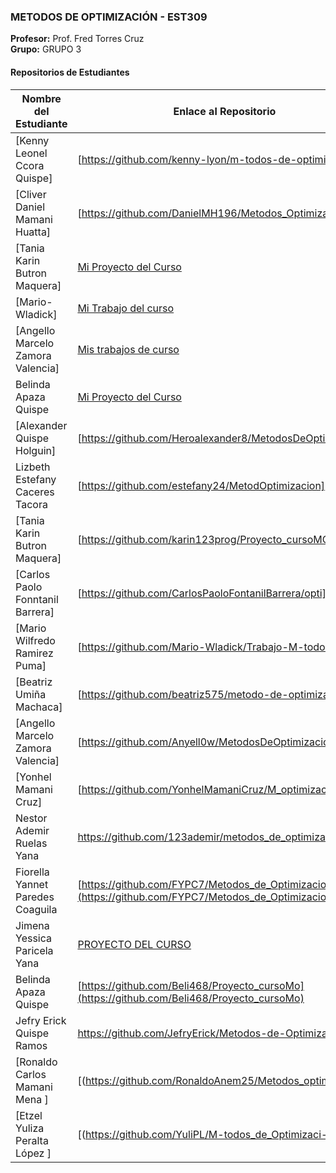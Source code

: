 
### METODOS DE OPTIMIZACIÓN - EST309
**Profesor:** Prof. Fred Torres Cruz  
**Grupo:** GRUPO 3

#### Repositorios de Estudiantes
| Nombre del Estudiante | Enlace al Repositorio |
|--------------|-----------------|
| [Kenny Leonel Ccora Quispe] | [https://github.com/kenny-lyon/m-todos-de-optimizaci-n] |
| [Cliver Daniel Mamani Huatta] | [https://github.com/DanielMH196/Metodos_Optimizacion] |
| [Tania Karin Butron Maquera] | [Mi Proyecto del Curso](https://github.com/karin123prog/Proyecto_cursoMO.git) |
| [Mario-Wladick] | [Mi Trabajo del curso](https://github.com/Mario-Wladick/Trabajo-M-todos-) |
| [Angello Marcelo Zamora Valencia] | [Mis trabajos de curso](https://github.com/Anyell0w/MetodosDeOptimizacion) |
| Belinda Apaza Quispe | [Mi Proyecto del Curso](https://github.com/Beli468/Proyecto_cursoMo) |
| [Alexander Quispe Holguin] | [https://github.com/Heroalexander8/MetodosDeOptimizacion] |
| Lizbeth Estefany Caceres Tacora | [https://github.com/estefany24/MetodOptimizacion] |
| [Tania Karin Butron Maquera] | [https://github.com/karin123prog/Proyecto_cursoMO] |
| [Carlos Paolo Fonntanil Barrera] | [https://github.com/CarlosPaoloFontanilBarrera/opti] |
| [Mario Wilfredo Ramirez Puma] | [https://github.com/Mario-Wladick/Trabajo-M-todos-] |
| [Beatriz Umiña Machaca] | [https://github.com/beatriz575/metodo-de-optimizacion] |
| [Angello Marcelo Zamora Valencia] | [https://github.com/Anyell0w/MetodosDeOptimizacion] |
| [Yonhel Mamani Cruz] | [https://github.com/YonhelMamaniCruz/M_optimizacion] |
| Nestor Ademir Ruelas Yana | https://github.com/123ademir/metodos_de_optimizacion|
|Fiorella Yannet Paredes Coaguila | [https://github.com/FYPC7/Metodos_de_Optimizacion](https://github.com/FYPC7/Metodos_de_Optimizacion)|
|Jimena Yessica Paricela Yana | [PROYECTO DEL CURSO](https://github.com/JIMENA-eng/MetodosDEoptimizacion)|
|Belinda Apaza Quispe | [https://github.com/Beli468/Proyecto_cursoMo](https://github.com/Beli468/Proyecto_cursoMo)|
| Jefry Erick Quispe Ramos | https://github.com/JefryErick/Metodos-de-Optimizacion|
| [Ronaldo Carlos Mamani Mena ] | [(https://github.com/RonaldoAnem25/Metodos_optim2025)] |
| [Etzel Yuliza Peralta López ] | [(https://github.com/YuliPL/M-todos_de_Optimizaci-n)] |

